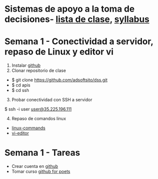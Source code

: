 # Sistemas de apoyo a la toma de decisiones- [lista de clase](https://drive.google.com/file/d/1A-hFCupGCHiNdMlgnpEHELSH2zWoXRxN/view), [syllabus]()
# Semana 1 - Conectividad a servidor, repaso de Linux y editor vi

1. Instalar [github](https://git-scm.com/downloads)
2. Clonar repositorio de clase

- $ git clone https://github.com/adsoftsito/dss.git
- $ cd apis
- $ cd ssh

3. Probar conectividad con SSH a servidor

$  ssh -i user user@35.225.196.111

4. Repaso de comandos linux

-	[linux-commands](https://github.com/adsoftsito/apis/blob/master/w2/linuxcommands.pdf)
-	[vi-editor](https://github.com/adsoftsito/apis/blob/master/w2/vi-editor.pdf)

# Semana 1 - Tareas
-	Crear cuenta en [github](https://github.com)
-	Tomar curso [github for poets](https://www.youtube.com/playlist?list=PLRqwX-V7Uu6ZF9C0YMKuns9sLDzK6zoiV)

